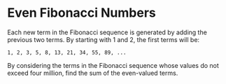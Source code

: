 # Even Fibonacci Numbers

Each new term in the Fibonacci sequence is generated by adding the previous two
terms. By starting with 1 and 2, the first terms will be:

`1, 2, 3, 5, 8, 13, 21, 34, 55, 89, ...`

By considering the terms in the Fibonacci sequence whose values do not exceed
four million, find the sum of the even-valued terms.
